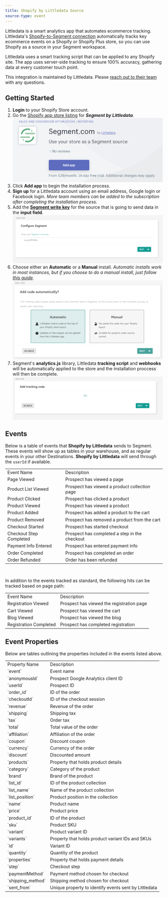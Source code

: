 ```yaml
---
title: Shopify by Littledata Source
source-type: event
---
```


Littledata is a smart analytics app that automates ecommerce tracking. Littledata's [Shopify-to-Segment connection](https://www.littledata.io/connections/segment/?utm_source=segmentio&utm_medium=docs&utm_campaign=partners) automatically tracks key ecommerce events on a Shopify or Shopify Plus store, so you can use Shopify as a source in your Segment workspace.

Littledata uses a smart tracking script that can be applied to any Shopify site. The app uses server-side tracking to ensure 100% accuracy, gathering data at every customer touch point.

This integration is maintained by Littledata. Please [reach out to their team](mailto:support@littledata.io) with any questions.

## Getting Started

1. **Login** to your Shopify Store account.
2. Go the [Shopify app store listing](https://apps.shopify.com/segment-com-by-littledata) for ***Segment by Littledata***.
![](images/Nd5L0C6.png)
4. Click **Add app** to begin the installation process.
5. **Sign up** for a Littledata account using an email address, Google login or Facebook login. *More team members can be added to the subscription after completing the installation process.*
6. Add the [**Segment write key**](https://segment.com/docs/guides/setup/how-do-i-find-my-write-key/) for the source that is going to send data in the **input field**.
![](images/eLUh6GF.png)
7. Choose either an **Automatic** or a **Manual** install. *Automatic installs work in most instances, but if you choose to do a manual install, just follow [this guide](https://blog.littledata.io/help/posts/segment-installation-guide/).*
![](images/iYM76VI.png)
9. Segment's **analytics.js** library, Littledata **tracking script** and **webhooks** will be automatically applied to the store and the installation proccess will then be complete.
![](images/kvjNx4M.png)

## Events

Below is a table of events that **Shopify by Littledata** sends to Segment. These events will show up as tables in your warehouse, and as regular events in your other Destinations. **Shopify by Littledata** will send through the `userId` if available.

<table>
  <tr>
   <td>Event Name</td>
   <td>Description</td>
  </tr>
  <tr>
   <td>Page Viewed</td>
   <td>Prospect has viewed a page</td>
  </tr>
  <tr>
   <td>Product List Viewed</td>
   <td>Prospect has viewed a product collection page</td>
  </tr>
  <tr>
   <td>Product Clicked</td>
   <td>Prospect has clicked a product</td>
  </tr>
  <tr>
   <td>Product Viewed</td>
   <td>Prospect has viewed a product</td>
  </tr>
  <tr>
   <td>Product Added</td>
   <td>Prospect has added a product to the cart</td>
  </tr>
  <tr>
   <td>Product Removed</td>
   <td>Prospect has removed a product from the cart</td>
  </tr>
  <tr>
   <td>Checkout Started</td>
   <td>Prospect has started checkout</td>
  </tr>
  <tr>
   <td>Checkout Step Completed</td>
   <td>Prospect has completed a step in the checkout </td>
  </tr>
  <tr>
   <td>Payment Info Entered</td>
   <td>Prospect has entered payment info</td>
  </tr>
  <tr>
   <td>Order Completed</td>
   <td>Prospect has completed an order</td>
  </tr>
  <tr>
   <td>Order Refunded</td>
   <td>Order has been refunded</td>
  </tr>
</table>
<br>

In addition to the events tracked as standard, the following hits can be tracked based on page path:
<table>
  <tr>
   <td>Event Name</td>
   <td>Description</td>
  </tr>
  <tr>
   <td>Registration Viewed</td>
   <td>Prospect has viewed the registration page</td>
  </tr>
  <tr>
   <td>Cart Viewed</td>
   <td>Prospect has viewed the cart</td>
  </tr>
  <tr>
   <td>Blog Viewed</td>
   <td>Prospect has viewed the blog</td>
  </tr>
  <tr>
   <td>Registration Completed</td>
   <td>Prospect has completed registration</td>
  </tr>
</table>

## Event Properties

Below are tables outlining the properties included in the events listed above.

<table>
  <tr>
   <td>Property Name</td>
   <td>Description</td>
  </tr>
  <tr>
   <td>`event`</td>
   <td>Event name</td>
  </tr>
    <tr>
   <td>`anonymousId`</td>
   <td>Prospect Google Analytics client ID</td>
  </tr>
  <tr>
   <td>`userId`</td>
   <td>Prospect ID</td>
  </tr>
  <tr>
   <td>`order_id`</td>
   <td>ID of the order</td>
  </tr>
  <tr>
   <td>`checkoutId`</td>
   <td>ID of the checkout session</td>
  </tr>
  <tr>
   <td>`revenue`</td>
   <td>Revenue of the order</td>
  </tr>
  <tr>
   <td>`shipping`</td>
   <td>Shipping tax</td>
  </tr>
  <tr>
   <td>`tax`</td>
   <td>Order tax</td>
  </tr>
  <tr>
   <td>`total`</td>
   <td>Total value of the order</td>
  </tr>
  <tr>
   <td>`affiliation`</td>
   <td>Affiliation of the order</td>
  </tr>
  <tr>
   <td>`coupon`</td>
   <td>Discount coupon</td>
  </tr>
  <tr>
   <td>`currency`</td>
   <td>Currency of the order</td>
  </tr>
  <tr>
   <td>`discount`</td>
   <td>Discounted amount</td>
  </tr>
  <tr>
   <td>`products`</td>
   <td>Property that holds product details</td>
  </tr>
  <tr>
   <td>`category`</td>
   <td>Category of the product</td>
  </tr>
  <tr>
   <td>`brand`</td>
   <td>Brand of the product</td>
  </tr>
  <tr>
   <td>`list_id`</td>
   <td>ID of the product collection</td>
  </tr>
    <tr>
   <td>`list_name`</td>
   <td>Name of the product collection</td>
  </tr>
    <tr>
   <td>`list_position`</td>
   <td>Product position in the collection</td>
  </tr>
<tr>
   <td>`name`</td>
   <td>Product name</td>
  </tr>
      <tr>
   <td>`price`</td>
   <td>Product price</td>
  </tr>
      <tr>
   <td>`product_id`</td>
   <td>ID of the product</td>
  </tr>
      <tr>
   <td>`sku`</td>
   <td>Product SKU</td>
  </tr>
      <tr>
   <td>`variant`</td>
   <td>Product variant ID</td>
  </tr>
        <tr>
   <td>`variants`</td>
   <td>Property that holds product variant IDs and SKUs</td>
  </tr>
        <tr>
   <td>`id`</td>
   <td>Variant ID</td>
  </tr>
      <tr>
   <td>`quantity`</td>
   <td>Quantity of the product</td>
  </tr>
      <tr>
   <td>`properties`</td>
   <td>Property that holds payment details</td>
  </tr>
    <tr>
   <td>`step`</td>
   <td>Checkout step</td>
  </tr>
    <tr>
   <td>`paymentMethod`</td>
   <td>Payment method chosen for checkout</td>
  </tr>
    <tr>
   <td>`shipping_method`</td>
   <td>Shipping method chosen for checkout</td>
  </tr>
    <tr>
   <td>`sent_from`</td>
   <td>Unique property to identify events sent by Littledata</td>
  </tr>
</table>
